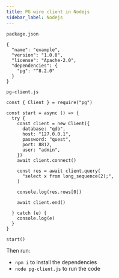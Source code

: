 ```yaml
---
title: PG wire client in Nodejs
sidebar_label: Nodejs
---
```


`package.json`

```
{
  "name": "example",
  "version": "1.0.0",
  "license": "Apache-2.0",
  "dependencies": {
    "pg": "^8.2.0"
  }
}
```


`pg-client.js`

```
const { Client } = require("pg")

const start = async () => {
  try {
    const client = new Client({
      database: "qdb",
      host: "127.0.0.1",
      password: "quest",
      port: 8812,
      user: "admin",
    })
    await client.connect()

    const res = await client.query(
      "select x from long_sequence(2);",
    )

    console.log(res.rows[0])

    await client.end()
	  
  } catch (e) {
    console.log(e)
  }
}

start()

```

Then run:

- `npm i` to install the dependencies
- `node pg-client.js` to run the code